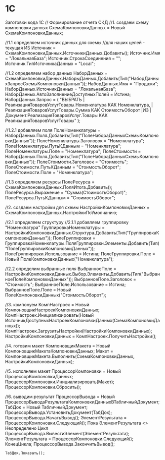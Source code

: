 # 1C
Заготовки кода 1С
// Формирование отчета СКД
//1. создаем схему компоновки данных 
    СхемаКомпоновкиДанных = Новый СхемаКомпоновкиДанных;
    
   //1.1 определяем источник данных для схемы 
   //для наших целей - текущая ИБ 
    Источник = СхемаКомпоновкиДанных.ИсточникиДанных.Добавить();
    Источник.Имя = "ЛокальнаяБаза";
    Источник.СтрокаСоединения = "";
    Источник.ТипИсточникаДанных = "Local";
    
   //1.2 определяем набор данных 
     НаборДанных = СхемаКомпоновкиДанных.НаборыДанных.Добавить(Тип("НаборДанныхЗапросСхемыКомпоновкиДанных"));
    НаборДанных.Имя = "Продажи";
    НаборДанных.ИсточникДанных = "ЛокальнаяБаза";
    НаборДанных.АвтоЗаполнениеДоступныхПолей = Истина;
    НаборДанных.Запрос = (
        "ВЫБРАТЬ
        |    РеализацияТоваровУслугТовары.Номенклатура КАК Номенклатура,
        |    РеализацияТоваровУслугТовары.Сумма КАК СтоимостьОборот
        |ИЗ
        |    Документ.РеализацияТоваровУслуг.Товары КАК РеализацияТоваровУслугТовары"
    );
    
   //1.2.1 добавляем поля 
    ПолеНоменклатуры = НаборДанных.Поля.Добавить(Тип("ПолеНабораДанныхСхемыКомпоновкиДанных"));
    ПолеНоменклатуры.Заголовок = "Номенклатура";
    ПолеНоменклатуры.ПутьКДанным = "Номенклатура";
    ПолеНоменклатуры.Поле = "Номенклатура";
    ПолеСтоимости = НаборДанных.Поля.Добавить(Тип("ПолеНабораДанныхСхемыКомпоновкиДанных"));
    ПолеСтоимости.Заголовок = "Стоимость";
    ПолеСтоимости.ПутьКДанным = "СтоимостьОборот";
    ПолеСтоимости.Поле = "Номенклатура";
                       
   //1.3 определяем ресурсы 
    ПолеРесурса = СхемаКомпоновкиДанных.ПоляИтога.Добавить();
    ПолеРесурса.Выражение = "Сумма(СтоимостьОборот)";
    ПолеРесурса.ПутьКДанным = "СтоимостьОборот";
    
    
   //2. создаем настройки для схемы 
    НастройкиКомпоновкиДанных = СхемаКомпоновкиДанных.НастройкиПоУмолчанию;
    
   //2.1 определяем структуру 
   //2.1.1 добавляем группировку "Номенклатура" 
    ГруппировкаНоменклатуры = НастройкиКомпоновкиДанных.Структура.Добавить(Тип("ГруппировкаКомпоновкиДанных"));
    ПолеГруппировки = ГруппировкаНоменклатуры.ПоляГруппировки.Элементы.Добавить(Тип("ПолеГруппировкиКомпоновкиДанных"));    
    ПолеГруппировки.Использование = Истина;
    ПолеГруппировки.Поле = Новый ПолеКомпоновкиДанных("Номенклатура");
    
   //2.2 определим выбранные поля 
    ВыбранноеПоле = НастройкиКомпоновкиДанных.Выбор.Элементы.Добавить(Тип("ВыбранноеПолеКомпоновкиДанных"));
    ВыбранноеПоле.Заголовок = "Стоимость";
    ВыбранноеПоле.Использование = Истина;
    ВыбранноеПоле.Поле = Новый ПолеКомпоновкиДанных("СтоимостьОборот");
    
   //3. компонуем 
    КомпНастроек = Новый КомпоновщикНастроекКомпоновкиДанных;
    КомпНастроек.Инициализировать(Новый ИсточникДоступныхНастроекКомпоновкиДанных(СхемаКомпоновкиДанных));
    КомпНастроек.ЗагрузитьНастройки(НастройкиКомпоновкиДанных);
    НастройкиКомпоновкиДанных = КомпНастроек.ПолучитьНастройки();
    
   //4. готовим макет 
    КомпоновщикМакета = Новый КомпоновщикМакетаКомпоновкиДанных;
    Макет = КомпоновщикМакета.Выполнить(СхемаКомпоновкиДанных, НастройкиКомпоновкиДанных);
    
   //5. исполняем макет 
    ПроцессорКомпоновки = Новый ПроцессорКомпоновкиДанных;
    ПроцессорКомпоновки.Инициализировать(Макет);
    ПроцессорКомпоновки.Сбросить();
    
   //6. выводим результат 
    ПроцессорВывода = Новый ПроцессорВыводаРезультатаКомпоновкиДанныхВТабличныйДокумент;
    ТабДок = Новый ТабличныйДокумент;
    ПроцессорВывода.УстановитьДокумент(ТабДок);
    ПроцессорВывода.НачатьВывод();
    ЭлементРезультата =  ПроцессорКомпоновки.Следующий();
    Пока ЭлементРезультата <> Неопределено Цикл
        ПроцессорВывода.ВывестиЭлемент(ЭлементРезультата);
        ЭлементРезультата = ПроцессорКомпоновки.Следующий();
    КонецЦикла;
    ПроцессорВывода.ЗакончитьВывод();
    
    ТабДок.Показать();
